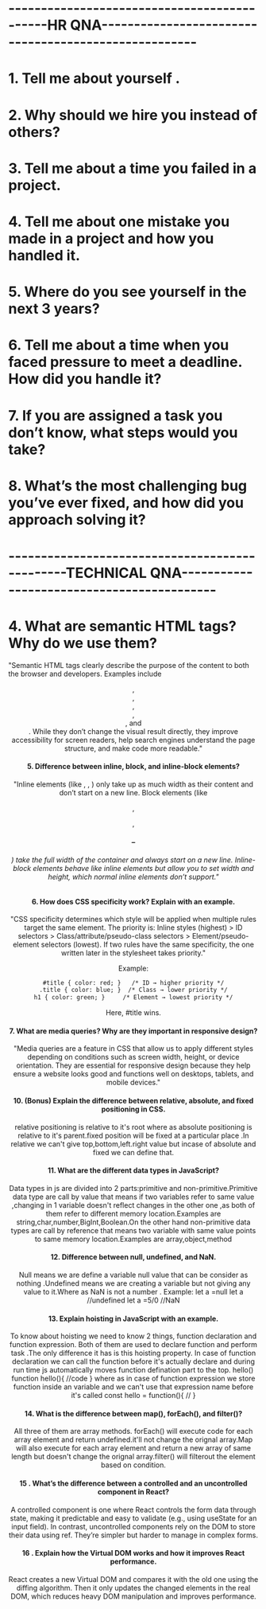 # --------------------------------------------HR QNA-----------------------------------------------------
# 1. Tell me about yourself .

# 2. Why should we hire you instead of others?

# 3. Tell me about a time you failed in a project.

# 4. Tell me about one mistake you made in a project and how you handled it.

# 5. Where do you see yourself in the next 3 years?

# 6. Tell me about a time when you faced pressure to meet a deadline. How did you handle it?

# 7. If you are assigned a task you don’t know, what steps would you take?

# 8. What’s the most challenging bug you’ve ever fixed, and how did you approach solving it?


# -----------------------------------------------TECHNICAL QNA-------------------------------------------


# 4. What are semantic HTML tags? Why do we use them?
"Semantic HTML tags clearly describe the purpose of the content to both the browser and developers. Examples include <header>, <footer>, <main>, <section>, <article>, and <nav>. While they don’t change the visual result directly, they improve accessibility for screen readers, help search engines understand the page structure, and make code more readable."

# 5. Difference between inline, block, and inline-block elements?
"Inline elements (like <span>, <a>, <img>) only take up as much width as their content and don’t start on a new line. Block elements (like <div>, <p>, <h1>–<h6>) take the full width of the container and always start on a new line. Inline-block elements behave like inline elements but allow you to set width and height, which normal inline elements don’t support."

# 6. How does CSS specificity work? Explain with an example.
"CSS specificity determines which style will be applied when multiple rules target the same element. The priority is: Inline styles (highest) > ID selectors > Class/attribute/pseudo-class selectors > Element/pseudo-element selectors (lowest). If two rules have the same specificity, the one written later in the stylesheet takes priority."

Example:
```html
#title { color: red; }   /* ID → higher priority */
.title { color: blue; }  /* Class → lower priority */
h1 { color: green; }     /* Element → lowest priority */

```
Here, #title wins.

# 7. What are media queries? Why are they important in responsive design?
"Media queries are a feature in CSS that allow us to apply different styles depending on conditions such as screen width, height, or device orientation. They are essential for responsive design because they help ensure a website looks good and functions well on desktops, tablets, and mobile devices."

# 10. (Bonus) Explain the difference between relative, absolute, and fixed positioning in CSS.
relative positioning is relative to it's root where as absolute positioning is relative to it's parent.fixed position will be fixed at a particular place .In relative we can't give top,bottom,left.right value but incase of absolute and fixed we can define that.

# 11. What are the different data types in JavaScript?
  Data types in js are divided into 2 parts:primitive and non-primitive.Primitive data type are call by value that means if two variables refer to same value ,changing in 1 variable doesn't reflect changes in the other one ,as both of them refer to different memory location.Examples are string,char,number,BigInt,Boolean.On the other hand non-primitive data types are call by reference that means two variable with same value points to same memory location.Examples are array,object,method

# 12. Difference between null, undefined, and NaN.
Null means we are define a variable null value that can be consider as nothing .Undefined means we are creating a variable but not giving any value to it.Where as NaN is not a number .
Example:
let a =null
let a //undefined
let a =5/0 //NaN

# 13. Explain hoisting in JavaScript with an example.
To know about hoisting we need to know 2 things,
function declaration and function expression.
Both of them are used to declare function and perform task .The only difference it has is this hoisting property.
In case of function declaration we can call the function before it's actually declare and during run time js automatically moves function defination part to the top.
hello()
function hello(){
  //code
}
where as in case of function expression we store function inside an variable and we can't use that expression name before it's called
const hello = function(){
  //
}

# 14. What is the difference between map(), forEach(), and filter()?
All three of them are array methods.
forEach() will execute code for each array element and return undefined.it'll not change the orignal array.Map will also execute for each array element and return a new array of same length but doesn't change the orignal array.filter() will filterout the element based on condition.




# 15 . What’s the difference between a controlled and an uncontrolled component in React?
A controlled component is one where React controls the form data through state, making it predictable and easy to validate (e.g., using useState for an input field).
In contrast, uncontrolled components rely on the DOM to store their data using ref. They’re simpler but harder to manage in complex forms.

# 16 . Explain how the Virtual DOM works and how it improves React performance.
React creates a new Virtual DOM and compares it with the old one using the diffing algorithm. Then it only updates the changed elements in the real DOM, which reduces heavy DOM manipulation and improves performance.



